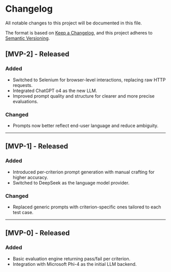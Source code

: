 # Changelog

All notable changes to this project will be documented in this file.

The format is based on [Keep a Changelog](https://keepachangelog.com/en/1.1.0/),
and this project adheres to [Semantic Versioning](https://semver.org/spec/v2.0.0.html).

## [MVP-2] - Released

### Added

- Switched to Selenium for browser-level interactions, replacing raw HTTP requests.
- Integrated ChatGPT o4 as the new LLM.
- Improved prompt quality and structure for clearer and more precise evaluations.

### Changed

- Prompts now better reflect end-user language and reduce ambiguity.

---

## [MVP-1] - Released

### Added

- Introduced per-criterion prompt generation with manual crafting for higher accuracy.
- Switched to DeepSeek as the language model provider.

### Changed

- Replaced generic prompts with criterion-specific ones tailored to each test case.

---

## [MVP-0] - Released

### Added

- Basic evaluation engine returning pass/fail per criterion.
- Integration with Microsoft Phi-4 as the initial LLM backend.

